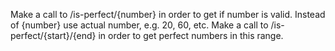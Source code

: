Make a call to /is-perfect/{number} in order to get if number is valid. Instead of {number} use actual number, e.g. 20, 60, etc.
Make a call to /is-perfect/{start}/{end} in order to get perfect numbers in this range. 